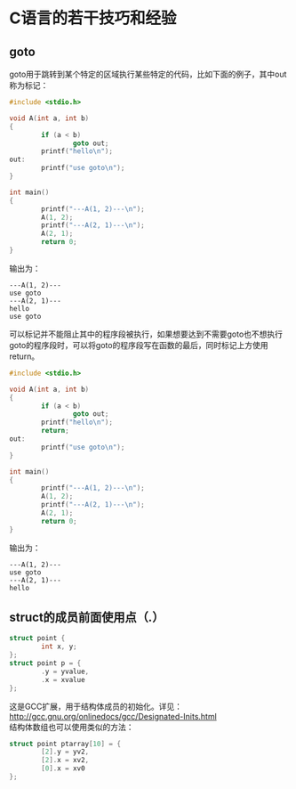 # C语言的若干技巧和经验

## goto
goto用于跳转到某个特定的区域执行某些特定的代码，比如下面的例子，其中out称为标记：
```C
#include <stdio.h>

void A(int a, int b)
{
        if (a < b)
                goto out;
        printf("hello\n");
out:
        printf("use goto\n");
}

int main()
{
        printf("---A(1, 2)---\n");
        A(1, 2);
        printf("---A(2, 1)---\n");
        A(2, 1);
        return 0;
}
```
输出为：
```text
---A(1, 2)---
use goto
---A(2, 1)---
hello
use goto
```
可以标记并不能阻止其中的程序段被执行，如果想要达到不需要goto也不想执行goto的程序段时，可以将goto的程序段写在函数的最后，同时标记上方使用return。
```C
#include <stdio.h>

void A(int a, int b)
{
        if (a < b)
                goto out;
        printf("hello\n");
        return;
out:
        printf("use goto\n");
}

int main()
{
        printf("---A(1, 2)---\n");
        A(1, 2);
        printf("---A(2, 1)---\n");
        A(2, 1);
        return 0;
}
```
输出为：
```text
---A(1, 2)---
use goto
---A(2, 1)---
hello
```

## struct的成员前面使用点（.）
```C
struct point {
        int x, y;
};
struct point p = {
        .y = yvalue,
        .x = xvalue
};
```
这是GCC扩展，用于结构体成员的初始化。详见：
http://gcc.gnu.org/onlinedocs/gcc/Designated-Inits.html   
结构体数组也可以使用类似的方法：
```C
struct point ptarray[10] = {
        [2].y = yv2, 
        [2].x = xv2, 
        [0].x = xv0
};
```
